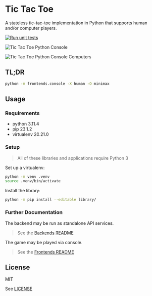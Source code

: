 # Tic Tac Toe

A stateless tic-tac-toe implementation in Python that supports human and/or computer players.

[![Run unit tests](https://github.com/srslafazan/tic-tac-toe/actions/workflows/tests.yml/badge.svg)](https://github.com/srslafazan/tic-tac-toe/actions/workflows/tests.yml)

![Tic Tac Toe Python Console](https://github.com/srslafazan/tic-tac-toe/assets/11346004/efff2fea-8706-401b-8295-9a0a8de48a78)

![Tic Tac Toe Python Console Computers](https://github.com/srslafazan/tic-tac-toe/assets/11346004/1eafeb9a-ba93-4bab-8ce2-b427c5d1a760)


## TL;DR

```bash
python -m frontends.console -X human -O minimax
```


## Usage

### Requirements

- python 3.11.4
- pip 23.1.2
- virtualenv 20.21.0

### Setup

> All of these libraries and applications require Python 3

Set up a virtualenv:

```bash
python -m venv .venv
source .venv/bin/activate
```

Install the library:

```bash
python -m pip install --editable library/
```

### Further Documentation

The backend may be run as standalone API services.

> See the [Backends README](backends/README.md)

The game may be played via console.

> See the [Frontends README](frontends/README.md)


## License

MIT

See [LICENSE](LICENSE)

